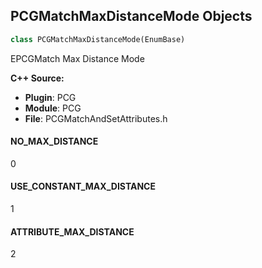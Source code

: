 ## PCGMatchMaxDistanceMode Objects

```python
class PCGMatchMaxDistanceMode(EnumBase)
```

EPCGMatch Max Distance Mode

**C++ Source:**

- **Plugin**: PCG
- **Module**: PCG
- **File**: PCGMatchAndSetAttributes.h

<a id="unreal.PCGMatchMaxDistanceMode.NO_MAX_DISTANCE"></a>

#### NO_MAX_DISTANCE

0

<a id="unreal.PCGMatchMaxDistanceMode.USE_CONSTANT_MAX_DISTANCE"></a>

#### USE_CONSTANT_MAX_DISTANCE

1

<a id="unreal.PCGMatchMaxDistanceMode.ATTRIBUTE_MAX_DISTANCE"></a>

#### ATTRIBUTE_MAX_DISTANCE

2

<a id="unreal.PCGPointExtentsModifierMode"></a>